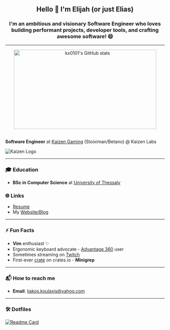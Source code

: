 <h2 align="center">Hello 👋 I'm Elijah (or just Elias)</h2>
<h3 align="center">I'm an ambitious and visionary Software Engineer who loves building performant projects, developer tools, and crafting awesome software! 😄</h3>

---

<div align="center">
  <img src="https://github-readme-stats.vercel.app/api?username=kx0101&show_icons=true&count_private=true&title_color=2ecc71&text_color=a0e9af&icon_color=27ae60&bg_color=2c3e50&hide_border=true" alt="kx0101's GitHub stats" height="250" width="450" />
</div>

<br />

**Software Engineer** at [Kaizen Gaming](https://kaizengaming.com/) (Stoiximan/Betano) @ Kaizen Labs  


![Kaizen Logo](https://prod-corp-cms.kaizengaming.com/uploads/header_Logo_ef37a574c2.svg)

---

### 🎓 Education
- **BSc in Computer Science** at [University of Thessaly](https://ds.uth.gr/)

### 🌐 Links
- [Resume](https://docs.google.com/document/d/1sSNRSMoqby4WGnHWGJUna8RvedWASMQNgUBLnI0MCbc/edit)
- My [Website/Blog](https://www.elijahkoulaxis.com/)

---

### ⚡ Fun Facts
- **Vim** enthusiast ✨
- Ergonomic keyboard advocate - [Advantage 360](https://kinesis-ergo.com/keyboards/advantage360/) user
- Sometimes streaming on [Twitch](https://twitch.tv/elijahkx)
- First-ever [crate](https://crates.io/crates/minigrep_elijahkx) on crates.io - **Minigrep**

---

### 📬 How to reach me
- **Email**: liakos.koulaxis@yahoo.com

---

### 🛠️ Dotfiles
[![Readme Card](https://github-readme-stats-sigma-five.vercel.app/api/pin/?username=kx0101&repo=.dotfiles&theme=dark&langs_count=3)](https://github.com/kx0101/.dotfiles)

